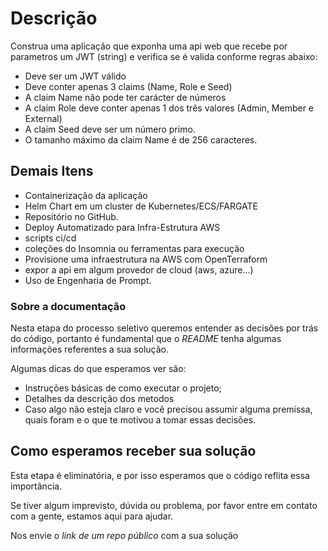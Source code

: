 # Descrição

Construa uma aplicação que exponha uma api web que recebe por parametros um JWT (string) e verifica se é valida conforme regras abaixo:

- Deve ser um JWT válido
- Deve conter apenas 3 claims (Name, Role e Seed)
- A claim Name não pode ter carácter de números
- A claim Role deve conter apenas 1 dos três valores (Admin, Member e External)
- A claim Seed deve ser um número primo.
- O tamanho máximo da claim Name é de 256 caracteres.

## Demais Itens

- Containerização da aplicação
- Helm Chart em um cluster de Kubernetes/ECS/FARGATE
- Repositório no GitHub.
- Deploy Automatizado para Infra-Estrutura AWS
- scripts ci/cd
- coleções do Insomnia ou ferramentas para execução
- Provisione uma infraestrutura na AWS com OpenTerraform
- expor a api em algum provedor de cloud (aws, azure...)
- Uso de Engenharia de Prompt.

### Sobre a documentação

Nesta etapa do processo seletivo queremos entender as decisões por trás do código, portanto é fundamental que o *README* tenha algumas informações referentes a sua solução.

Algumas dicas do que esperamos ver são:

- Instruções básicas de como executar o projeto;
- Detalhes da descrição dos metodos
- Caso algo não esteja claro e você precisou assumir alguma premissa, quais foram e o que te motivou a tomar essas decisões.

## Como esperamos receber sua solução

Esta etapa é eliminatória, e por isso esperamos que o código reflita essa importância.

Se tiver algum imprevisto, dúvida ou problema, por favor entre em contato com a gente, estamos aqui para ajudar.

Nos envie o *link de um repo público* com a sua solução

